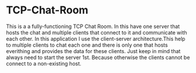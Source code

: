 # TCP-Chat-Room
This is a a fully-functioning TCP Chat Room. In this have one server that hosts the chat and multiple clients that connect to it and communicate with each other.
       In this application I use the client-server architecture.This help to multiple clients to chat each one and there is only one that hosts everithing and provides the data for these clients.
       Just keep in mind that always need to start the server 1st. Because otherwise the clients cannot be connect to a non-existing host.
